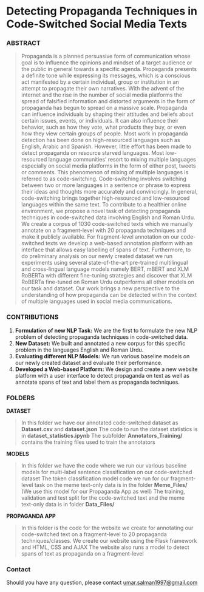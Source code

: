 
# Detecting Propaganda Techniques in Code-Switched Social Media Texts  


### ABSTRACT
> Propaganda is a planned persuasive form of communication whose goal is to influence
the opinions and mindset of a target audience or the public in general towards a specific agenda. Propaganda presents a definite tone while expressing its messages, which is a conscious act manifested by a certain individual, group or institution in an attempt to propagate their own narratives. With the advent of the internet and the rise in the number of social media platforms the spread of falsified information and distorted arguments in the form of propaganda has begun to spread on a massive scale. Propaganda can influence individuals by shaping their attitudes and beliefs about certain issues, events, or individuals. It can also influence their behavior, such as how they vote, what products they buy, or even how they view certain groups of people. Most work in propaganda detection has been done on high-resourced languages such as English, Arabic and Spanish. However, little effort has been made to detect propaganda on resource starved languages. Most low-resourced language communities’ resort to mixing multiple languages especially on social media platforms in the form of either post, tweets or comments. This phenomenon of mixing of multiple languages is referred to as code-switching. Code-switching involves switching between two or more languages in a sentence or phrase to express their ideas and thoughts more accurately and convincingly. In general, code-switching brings together high-resourced and low-resourced languages within the same text. To contribute to a healthier online environment, we propose a novel task of detecting propaganda techniques in code-switched data involving English and Roman Urdu. We create a corpus of 1030 code-switched texts which we manually annotate on a fragment-level with 20 propaganda techniques and make it publicly available. For fragment-level annotation on our code-switched texts we develop a web-based annotation platform with an interface that allows easy labelling of spans of text. Furthermore, to do preliminary analysis on our newly created dataset we run experiments using several state-of-the-art pre-trained multilingual and cross-lingual language models namely BERT, mBERT and XLM RoBERTa with different fine-tuning strategies and discover that XLM RoBERTa fine-tuned on Roman Urdu outperforms all other models on our task and dataset. Our work brings a new perspective to the understanding of how propaganda can be detected within the context of multiple languages used in social media communications.

### CONTRIBUTIONS
1. **Formulation of new NLP Task:** We are the first to formulate the new NLP problem of
detecting propaganda techniques in code-switched data.
2. **New Dataset:** We built and annotated a new corpus for this specific problem in the languages
English and Roman Urdu.
3. **Evaluating different NLP Models:** We run various baseline models on our newly created
dataset and evaluate their performance.
4. **Developed a Web-based Platform:** We design and create a new website platform with a
user interface to detect propaganda on text as well as annotate spans of text and label them
as propaganda techniques.

### FOLDERS
**DATASET** 
> In this folder we have our annotated code-switched dataset as **Dataset.csv** and **dataset.json**
> The code to run the dataset statistics is in **dataset_statistics.ipynb**
> The subfolder **Annotators_Training/** contains the training files used to train the annotators 


**MODELS** 
> In this folder we have the code where we run our various baseline models for multi-label sentence classification on our code-switched dataset
> The token classification model code we run for our fragment-level task on the meme text-only data is in the folder **Meme_Files/** (We use this model for our Propaganda App as well)
> The training, validation and test split for the code-switched text and the meme text-only data is in folder **Data_Files/**

**PROPAGANDA APP** 
> In this folder is the code for the website we create for annotating our code-switched text on a fragment-level to 20 propaganda techniques/classes.
> We create our website using the Flask framework and HTML, CSS and AJAX
> The website also runs a model to detect spans of text as propaganda on a fragment-level

### Contact
Should you have any question, please contact umar.salman1997@gmail.com